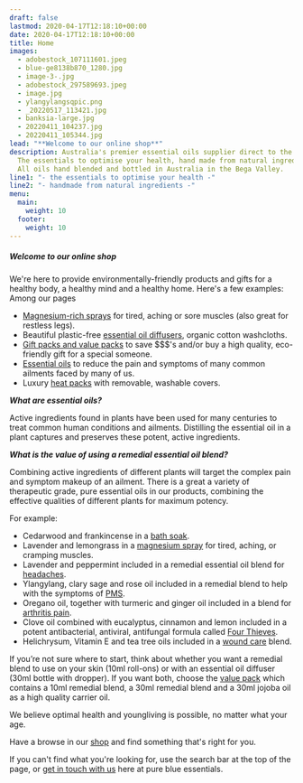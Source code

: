 ```yaml
---
draft: false
lastmod: 2020-04-17T12:18:10+00:00
date: 2020-04-17T12:18:10+00:00
title: Home
images:
  - adobestock_107111601.jpeg
  - blue-ge8138b870_1280.jpg
  - image-3-.jpg
  - adobestock_297589693.jpeg
  - image.jpg
  - ylangylangsqpic.png
  - _20220517_113421.jpg
  - banksia-large.jpg
  - 20220411_104237.jpg
  - 20220411_105344.jpg
lead: "**Welcome to our online shop**"
description: Australia's premier essential oils supplier direct to the public.
  The essentials to optimise your health, hand made from natural ingredients.
  All oils hand blended and bottled in Australia in the Bega Valley.
line1: "- the essentials to optimise your health -"
line2: "- handmade from natural ingredients -"
menu:
  main:
    weight: 10
  footer:
    weight: 10
---
```

##### **Welcome to our online shop**
   
We're here to provide environmentally-friendly products and gifts for a healthy body, a healthy mind and a healthy home.  Here's a few examples:  Among our pages

* [Magnesium-rich sprays](/shop/magnesium-rubs-and-fisiocrem/) for tired, aching or sore muscles (also great for restless legs).
* Beautiful plastic-free [essential oil diffusers](/shop/healthy-home/), organic cotton washcloths. 
* [Gift packs and value packs](/shop/gift-packs-and-value-bundles/) to save $$$'s and/or buy a high quality, eco-friendly gift for a special someone. 
* [Essential oils](/shop/remedial-essential-oil-blends/) to reduce the pain and symptoms of many common ailments faced by many of us.
* Luxury [heat packs](/shop/heat-packs-and-bath-soaks/) with removable, washable covers. 

***What are essential oils?***

Active ingredients found in plants have been used for many centuries to treat common human conditions and ailments. Distilling the essential oil in a plant captures and preserves these potent, active ingredients.

***What is the value of using a remedial essential oil blend?***

Combining active ingredients of different plants will target the complex pain and symptom makeup of an ailment. There is a great a variety of therapeutic grade, pure essential oils in our products, combining the effective qualities of different plants for maximum potency.

For example:

* Cedarwood and frankincense in a [bath soak](/shop/heat-packs-and-bath-soaks/).
* Lavender and lemongrass in a [magnesium spray](/shop/magnesium-rubs-and-fisiocrem/) for tired, aching, or cramping muscles.
* Lavender and peppermint included in a remedial essential oil blend for [headaches](/shop/remedial-essential-oil-blends/).
* Ylangylang, clary sage and rose oil included in a remedial blend to help with the symptoms of [PMS](/shop/remedial-essential-oil-blends/).
* Oregano oil, together with turmeric and ginger oil included in a blend for [arthritis pain](/shop/remedial-essential-oil-blends/).
* Clove oil combined with eucalyptus, cinnamon and lemon included in a potent antibacterial, antiviral, antifungal formula called [Four Thieves](/shop/remedial-essential-oil-blends/).
* Helichrysum, Vitamin E and tea tree oils included in a [wound care](/shop/remedial-essential-oil-blends/) blend.

If you’re not sure where to start, think about whether you want a remedial blend to use on your skin (10ml roll-ons) or with an essential oil diffuser (30ml bottle with dropper). If you want both, choose the [value pack](/shop/gift-packs-and-value-bundles/) which contains a 10ml remedial blend, a 30ml remedial blend and a 30ml jojoba oil as a high quality carrier oil. 

We believe optimal health and youngliving is possible, no matter what your age.

Have a browse in our [shop](/shop) and find something that's right for you.

If you can't find what you're looking for, use the search bar at the top of the page, or  [get in touch with us](/contact) here at pure blue essentials.